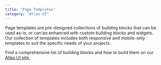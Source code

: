 ```yaml
---
title: "Page Templates"
category: "Atlas UI"
---
```


Page templates are pre-designed collections of building blocks that can be used as-is, or can be enhanced with custom building blocks and widgets. Our collection of templates includes both responsive and mobile-only templates to suit the specific needs of your projects.

Find a comprehensive list of building blocks and how to build them on our [Atlas UI site.](https://atlas.mendix.com/index3.html#/templates)

